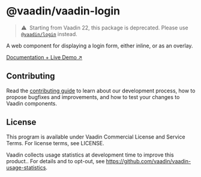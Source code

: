 # @vaadin/vaadin-login

> ⚠️&nbsp; Starting from Vaadin 22, this package is deprecated.
> Please use [`@vaadin/login`](https://www.npmjs.com/package/@vaadin/login) instead.

A web component for displaying a login form, either inline, or as an overlay.

[Documentation + Live Demo ↗](https://vaadin.com/docs/latest/ds/components/login)

## Contributing

Read the [contributing guide](https://vaadin.com/docs/latest/guide/contributing/overview) to learn about our development process, how to propose bugfixes and improvements, and how to test your changes to Vaadin components.

## License

This program is available under Vaadin Commercial License and Service Terms. For license terms, see LICENSE.

Vaadin collects usage statistics at development time to improve this product..
For details and to opt-out, see https://github.com/vaadin/vaadin-usage-statistics.
